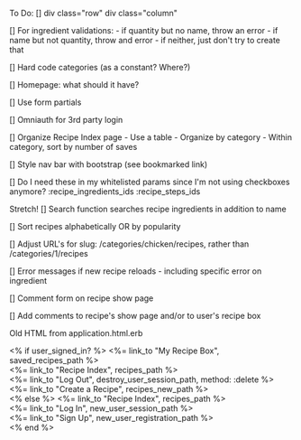 To Do:
[] div class="row"
    div class="column"

[] For ingredient validations: 
    - if quantity but no name, throw an error
    - if name but not quantity, throw and error
    - if neither, just don't try to create that

[] Hard code categories (as a constant? Where?)

[] Homepage: what should it have?

[] Use form partials

[] Omniauth for 3rd party login

[] Organize Recipe Index page
    - Use a table
    - Organize by category
    - Within category, sort by number of saves

[] Style nav bar with bootstrap (see bookmarked link)

[] Do I need these in my whitelisted params since I'm not using checkboxes anymore?
    :recipe_ingredients_ids
    :recipe_steps_ids

Stretch!
[] Search function searches recipe ingredients in addition to name

[] Sort recipes alphabetically OR by popularity

[] Adjust URL's for slug: /categories/chicken/recipes, rather than /categories/1/recipes

[] Error messages if new recipe reloads - including specific error on ingredient

[] Comment form on recipe show page

[] Add comments to recipe's show page and/or to user's recipe box




Old HTML from application.html.erb
    <div class="nav">
      <% if user_signed_in? %>
        <%= link_to "My Recipe Box", saved_recipes_path %><br>
        <%= link_to "Recipe Index", recipes_path %><br>
        <%= link_to "Log Out", destroy_user_session_path, method: :delete %><br>
        <%= link_to "Create a Recipe", recipes_new_path %><br>
      <% else %>
        <%= link_to "Recipe Index", recipes_path %><br>
        <%= link_to "Log In", new_user_session_path %><br>
        <%= link_to "Sign Up", new_user_registration_path %><br>
      <% end %>
    </div>
